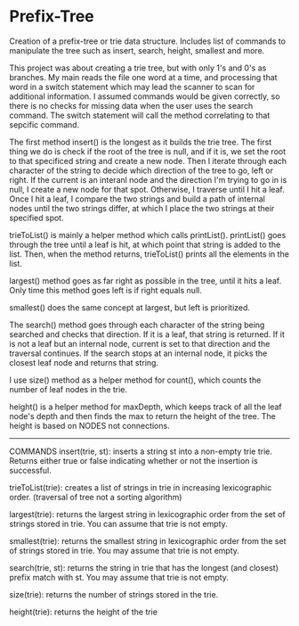 # Prefix-Tree
Creation of a prefix-tree or trie data structure. Includes list of commands to manipulate the tree such as  insert, search, height, smallest and more. 

This project was about creating a trie tree, but with only 1's and 0's as branches. My main reads the file one word at a time, and processing that word in a switch statement which may lead the scanner to scan for additional information. I assumed commands would be given correctly, so there is no checks for missing data when the user uses the search command. The switch statement will call the method correlating to that sepcific command. 

The first method insert() is the longest as it builds the trie tree. The first thing we do is check if the root of the tree is null, and if it is, we set the root to that specificed string and create a new node. Then I iterate through each character of the string to decide which direction of the tree to go, left or right. If the current is an interanl node and the direction I'm trying to go in is null, I create a new node for that spot. Otherwise, I traverse until I hit a leaf. Once I hit a leaf, I compare the two strings and build a path of internal nodes until the two strings differ, at which I place the two strings at their specified spot. 

trieToList() is mainly a helper method which calls printList(). printList() goes through the tree until a leaf is hit, at which point that string is added to the list. Then, when the method returns, trieToList() prints all the elements in the list. 

largest() method goes as far right as possible in the tree, until it hits a leaf. Only time this method goes left is if right equals null.

smallest() does the same concept at largest, but left is prioritized. 

The search() method goes through each character of the string being searched and checks that direction. If it is a leaf, that string is returned. If it is not a leaf but an internal node, current is set to that direction and the traversal continues. If the search stops at an internal node, it picks the closest leaf node and returns that string.

I use size() method as a helper method for count(), which counts the number of leaf nodes in the trie. 

height() is a helper method for maxDepth, which keeps track of all the leaf node's depth and then finds the max to return the height of the tree. The height is based on NODES not connections. 

*****
COMMANDS
insert(trie, st): inserts a string st into a non-empty trie trie. Returns either true or false indicating whether or not the insertion is successful.

trieToList(trie): creates a list of strings in trie in increasing lexicographic order. (traversal of tree not a sorting algorithm)

largest(trie): returns the largest string in lexicographic order from the set of
strings stored in trie. You can assume that trie is not empty.

smallest(trie): returns the smallest string in lexicographic order from the set
of strings stored in trie. You may assume that trie is not empty.

search(trie, st): returns the string in trie that has the longest (and closest)
prefix match with st. You may assume that trie is not empty.

size(trie): returns the number of strings stored in the trie.

height(trie): returns the height of the trie
